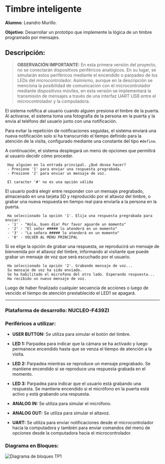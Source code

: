  # Timbre inteligente

 **Alumno**: Leandro Murillo.

 **Objetivo**: Desarrollar un prototipo que implemente la lógica de un timbre programado por mensajes.

 ## Descripción:

 > **OBSERVACIÓN IMPORTANTE:** En esta primera versión del proyecto, no se conectarán dispositivos periféricos analógicos. En su lugar, se simularán estos periféricos mediante el encendido o parpadeo de los LEDs del microcontrolador. Asimismo, aunque en la descripción se menciona la posibilidad de comunicación con el microcontrolador mediante dispositivos móviles, en esta versión se implementará la transmisión de mensajes a través de una interfaz UART USB entre el microcontrolador y la computadora.

  El sistema notifica al usuario cuando alguien presiona el timbre de la puerta. Al activarse, el sistema toma una fotografía de la persona en la puerta y la envía al teléfono del usuario junto con una notificación.

  Para evitar la repetición de notificaciones seguidas, el sistema enviará una nueva notificación solo si ha transcurrido el tiempo definido para la atención de la visita, configurado mediante una constante del tipo `#define`.

  A continuación, el sistema desplegará un menú de opciones que permitirá al usuario decidir cómo proceder. 
``` 
 Hay alguien en la entrada principal. ¿Qué desea hacer?
 - Presione '1' para enviar una respuesta pregrabada.
 - Presione '2' para enviar un mensaje de voz.
```
``` 
 El caracter '#' no es una opción válida
```
  El usuario podrá elegir entre responder con un mensaje pregrabado, almacenado en una tarjeta SD y reproducido por el altavoz del timbre, o grabar una nueva respuesta en tiempo real para enviarla a la persona en la puerta.
```
 Ha seleccionado la opción '1'. Elija una respuesta pregrabada para enviar:
 - '1' - "Hola, buen día! Por favor aguarde un momento"
 - '2' - "El señor ##### lo atenderá en un momento"
 - '3' - "La señora ##### lo atenderá en un momento"
 - '0' - VOLVER AL MENU PRINCIPAL
```
  Si se elige la opción de grabar una respuesta, se reproducirá un mensaje de bienvenida por el altavoz del timbre, informando al visitante que puede grabar un mensaje de voz que será escuchado por el usuario.
```
 Ha seleccionado la opción '2'. Grabando mensaje de voz...
 Su mensaje de voz ha sido enviado.
 Se ha habilitado el microfono del otro lado. Esperando respuesta...
 Ha recibido un nuevo mensaje de voz.
```
 Luego de haber finalizado cualquier secuencia de acciones o luego de vencido el tiempo de atención prestablecido el LED1 se apagará. 

---
 ### Plataforma de desarrollo: NUCLEO-F439ZI

 ### Periféricos a utilizar:

 - **USER BUTTON:** Se utiliza para simular el botón del timbre.

 - **LED 1:** Parpadea para indicar que la cámara se ha activado y luego permanece encendido hasta que se venza el tiempo de atención a la visita.

 - **LED 2:** Parpadea mientras se reproduce un mensaje pregrabado. Se mantiene encendido si se reproduce una respuesta grabada en el momento.

 - **LED 3:** Parpadea para indicar que el usuario está grabando una respuesta. Se mantiene encendido si el micrófono en la puerta está activo y está grabando una respuesta.

 - **ANALOG IN:** Se utiliza para simular el micrófono.

 - **ANALOG OUT:** Se utiliza para simular el altavoz.

 - **UART:** Se utiliza para enviar notificaciones desde el microcontrolador hacia la computadora y también para enviar comandos del menú de opciones desde la computadora hacia el microcontrolador.

 ### Diagrama en Bloques:
![Diagrama de bloques TP1](https://github.com/user-attachments/assets/0e3860ed-4dfc-4697-9eb2-e8b575989c55)
